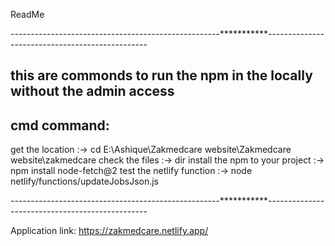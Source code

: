 ReadMe

----------------------------------------------------***********------------------------------------------------

this are commonds to run the npm in the locally without the admin access
----------------------------------------------------------------------------------------------------
cmd command:
----------------------------------------------------------------------------------------------------
get the location :-> cd E:\Ashique\Zakmedcare website\Zakmedcare website\zakmedcare
check the files :-> dir
install the npm to your project :-> npm install node-fetch@2
test the netlify function :-> node netlify/functions/updateJobsJson.js

----------------------------------------------------***********------------------------------------------------

Application link:  https://zakmedcare.netlify.app/